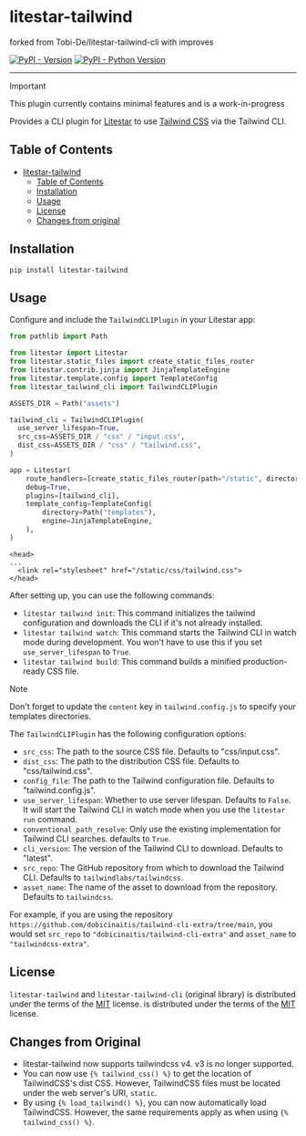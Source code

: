 # litestar-tailwind
forked from Tobi-De/litestar-tailwind-cli with improves

[![PyPI - Version](https://img.shields.io/pypi/v/litestar-tailwind-cli.svg)](https://pypi.org/project/litestar-tailwind-cli)
[![PyPI - Python Version](https://img.shields.io/pypi/pyversions/litestar-tailwind-cli.svg)](https://pypi.org/project/litestar-tailwind-cli)

-----

> [!IMPORTANT]
> This plugin currently contains minimal features and is a work-in-progress

Provides a CLI plugin for [Litestar](https://litestar.dev) to use [Tailwind CSS](https://tailwindcss.com) via the Tailwind CLI.

## Table of Contents

- [litestar-tailwind](#litestar-tailwind)
  - [Table of Contents](#table-of-contents)
  - [Installation](#installation)
  - [Usage](#usage)
  - [License](#license)
  - [Changes from original](#changes-from-original)

## Installation

```console
pip install litestar-tailwind
```

## Usage

Configure and include the `TailwindCLIPlugin` in your Litestar app:

```python
from pathlib import Path

from litestar import Litestar
from litestar.static_files import create_static_files_router
from litestar.contrib.jinja import JinjaTemplateEngine
from litestar.template.config import TemplateConfig
from litestar_tailwind_cli import TailwindCLIPlugin

ASSETS_DIR = Path("assets")

tailwind_cli = TailwindCLIPlugin(
  use_server_lifespan=True,
  src_css=ASSETS_DIR / "css" / "input.css",
  dist_css=ASSETS_DIR / "css" / "tailwind.css",
)

app = Litestar(
    route_handlers=[create_static_files_router(path="/static", directories=["assets"])],
    debug=True,
    plugins=[tailwind_cli],
    template_config=TemplateConfig(
        directory=Path("templates"),
        engine=JinjaTemplateEngine,
    ),
)
```

```jinja
<head>
...
  <link rel="stylesheet" href="/static/css/tailwind.css">
</head>
```

After setting up, you can use the following commands:

- `litestar tailwind init`: This command initializes the tailwind configuration and downloads the CLI if it's not already installed.
- `litestar tailwind watch`: This command starts the Tailwind CLI in watch mode during development. You won't have to use this if you set `use_server_lifespan` to `True`.
- `litestar tailwind build`: This command builds a minified production-ready CSS file.

> [!NOTE]
> Don't forget to update the `content` key in `tailwind.config.js` to specify your templates directories.

The `TailwindCLIPlugin` has the following configuration options:

- `src_css`: The path to the source CSS file. Defaults to "css/input.css".
- `dist_css`: The path to the distribution CSS file. Defaults to "css/tailwind.css".
- `config_file`: The path to the Tailwind configuration file. Defaults to "tailwind.config.js".
- `use_server_lifespan`: Whether to use server lifespan. Defaults to `False`. It will start the Tailwind CLI in watch mode when you use the `litestar run` command.
- `conventional_path_resolve`: Only use the existing implementation for Tailwind CLI searches. defaults to `True`.
- `cli_version`: The version of the Tailwind CLI to download. Defaults to "latest".
- `src_repo`: The GitHub repository from which to download the Tailwind CLI. Defaults to `tailwindlabs/tailwindcss`.
- `asset_name`: The name of the asset to download from the repository. Defaults to `tailwindcss`.

For example, if you are using the repository `https://github.com/dobicinaitis/tailwind-cli-extra/tree/main`, you would set `src_repo` to `"dobicinaitis/tailwind-cli-extra"` and `asset_name` to `"tailwindcss-extra"`.

## License

`litestar-tailwind` and `litestar-tailwind-cli` (original library) is distributed under the terms of the [MIT](https://spdx.org/licenses/MIT.html) license.
 is distributed under the terms of the [MIT](https://spdx.org/licenses/MIT.html) license.

## Changes from Original
- litestar-tailwind now supports tailwindcss v4. v3 is no longer supported.
- You can now use `{% tailwind_css() %}` to get the location of TailwindCSS's dist CSS. However, TailwindCSS files must be located under the web server's URI, `static`.
- By using `{% load_tailwind() %}`, you can now automatically load TailwindCSS. However, the same requirements apply as when using `{% tailwind_css() %}`.
